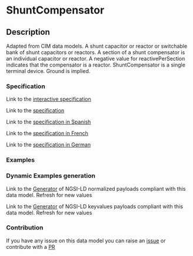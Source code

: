 # ShuntCompensator

## Description 

Adapted from CIM data models. A shunt capacitor or reactor or switchable bank of shunt capacitors or reactors. A section of a shunt compensator is an individual capacitor or reactor.  A negative value for reactivePerSection indicates that the compensator is a reactor. ShuntCompensator is a single terminal device.  Ground is implied.
### Specification

Link to the [interactive specification](https://swagger.lab.fiware.org/?url=https://smart-data-models.github.io/dataModel.EnergyCIM/ShuntCompensator/swagger.yaml)

Link to the [specification](https://smart-data-models.github.io/dataModel.EnergyCIM/ShuntCompensator/doc/spec.md)

Link to the [specification in Spanish](https://smart-data-models.github.io/dataModel.EnergyCIM/ShuntCompensator/doc/spec_ES.md)

Link to the [specification in French](https://smart-data-models.github.io/dataModel.EnergyCIM/ShuntCompensator/doc/spec_FR.md)

Link to the [specification in German](https://smart-data-models.github.io/dataModel.EnergyCIM/ShuntCompensator/doc/spec_DE.md)
### Examples
### Dynamic Examples generation

Link to the [Generator](https://smartdatamodels.org/extra/ngsi-ld_generator_v0.92.php?schemaUrl=https://raw.githubusercontent.com/smart-data-models/dataModel.EnergyCIM/master/ShuntCompensator/schema.json&email=info@smartdatamodels.org) of NGSI-LD normalized payloads compliant with this data model. Refresh for new values

Link to the [Generator](https://smartdatamodels.org/extra/ngsi-ld_generator_keyvalues_v0.92.php?schemaUrl=https://raw.githubusercontent.com/smart-data-models/dataModel.EnergyCIM/master/ShuntCompensator/schema.json&email=info@smartdatamodels.org) of NGSI-LD keyvalues payloads compliant with this data model. Refresh for new values
### Contribution

 If you have any issue on this data model you can raise an [issue](https://github.com/smart-data-models/dataModel.EnergyCIM/issues)  or contribute with a [PR](https://github.com/smart-data-models/dataModel.EnergyCIM/pulls)